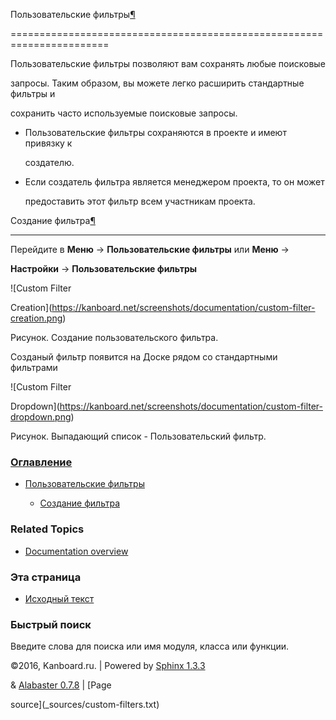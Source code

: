 Пользовательские фильтры[¶](#custom-filters "Ссылка на этот заголовок")

=======================================================================



Пользовательские фильтры позволяют вам сохранять любые поисковые

запросы. Таким образом, вы можете легко расширить стандартные фильтры и

сохранить часто используемые поисковые запросы.



-   Пользовательские фильтры сохраняются в проекте и имеют привязку к

    создателю.



-   Если создатель фильтра является менеджером проекта, то он может

    предоставить этот фильтр всем участникам проекта.



Создание фильтра[¶](#filter-creation "Ссылка на этот заголовок")

----------------------------------------------------------------



Перейдите в **Меню** -\> **Пользовательские фильтры** или **Меню** -\>

**Настройки** -\> **Пользовательские фильтры**



![Custom Filter

Creation](https://kanboard.net/screenshots/documentation/custom-filter-creation.png)



Рисунок. Создание пользовательского фильтра.



Созданый фильтр появится на Доске рядом со стандартными фильтрами



![Custom Filter

Dropdown](https://kanboard.net/screenshots/documentation/custom-filter-dropdown.png)



Рисунок. Выпадающий список - Пользовательский фильтр.



### [Оглавление](index.markdown)



-   [Пользовательские фильтры](#)

    -   [Создание фильтра](#filter-creation)



### Related Topics



-   [Documentation overview](index.markdown)



### Эта страница



-   [Исходный текст](_sources/custom-filters.txt)



### Быстрый поиск



Введите слова для поиска или имя модуля, класса или функции.



©2016, Kanboard.ru. | Powered by [Sphinx 1.3.3](http://sphinx-doc.org/)

& [Alabaster 0.7.8](https://github.com/bitprophet/alabaster) | [Page

source](_sources/custom-filters.txt)

